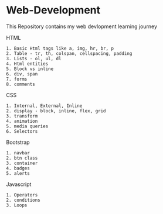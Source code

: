 # Web-Development
This Repository contains my web devlopment learning journey

HTML

    1. Basic Html tags like a, img, hr, br, p
    2. Table - tr, th, colspan, cellspacing, padding
    3. Lists - ol, ul, dl
    4. Html entities
    5. Block vs inline
    6. div, span
    7. forms
    8. comments

CSS

    1. Internal, External, Inline
    2. display - block, inline, flex, grid
    3. transform
    4. animation
    5. media queries
    6. Selectors

Bootstrap

    1. navbar
    2. btn class
    3. container
    4. badges
    5. alerts

Javascript

    1. Operators
    2. conditions
    3. Loops





